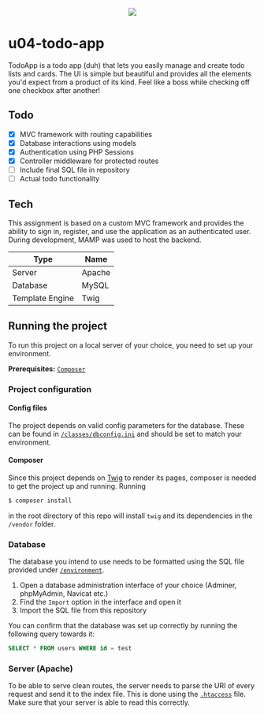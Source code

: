 <p align="center">
  <img src="https://user-images.githubusercontent.com/46646495/101921189-013c5e00-3bcd-11eb-99b9-f30e90f8604e.png">
</p>

# u04-todo-app

TodoApp is a todo app (duh) that lets you easily manage and create todo lists and cards. The UI is simple but beautiful and provides all the elements you'd expect from a product of its kind. Feel like a boss while checking off one checkbox after another!

## Todo

- [x] MVC framework with routing capabilities
- [x] Database interactions using models
- [x] Authentication using PHP Sessions
- [x] Controller middleware for protected routes
- [ ] Include final SQL file in repository
- [ ] Actual todo functionality

## Tech

This assignment is based on a custom MVC framework and provides the ability to sign in, register, and use the application as an authenticated user. During development, MAMP was used to host the backend.

| Type            | Name   |
| --------------- | ------ |
| Server          | Apache |
| Database        | MySQL  |
| Template Engine | Twig   |

## Running the project

To run this project on a local server of your choice, you need to set up your environment.

**Prerequisites:** [`Composer`](https://getcomposer.org/)

### Project configuration

#### Config files

The project depends on valid config parameters for the database. These can be found in [`/classes/dbconfig.ini`](https://github.com/chas-academy/u04-todo-app-SkySails/blob/master/classes/dbconfig.ini) and should be set to match your environment.

#### Composer

Since this project depends on [Twig](https://twig.symfony.com/) to render its pages, composer is needed to get the project up and running. Running

```bash
$ composer install
```

in the root directory of this repo will install `twig` and its dependencies in the `/vendor` folder.

### Database

The database you intend to use needs to be formatted using the SQL file provided under [`/environment`](https://github.com/chas-academy/u04-todo-app-SkySails/tree/master/environment).

1. Open a database administration interface of your choice (Adminer, phpMyAdmin, Navicat etc.)
2. Find the `Import` option in the interface and open it
3. Import the SQL file from this repository

You can confirm that the database was set up correctly by running the following query towards it:

```sql
SELECT * FROM users WHERE id = test
```

### Server (Apache)

To be able to serve clean routes, the server needs to parse the URI of every request and send it to the index file. This is done using the [`.htaccess`](https://github.com/chas-academy/u04-todo-app-SkySails/blob/master/.htaccess) file. Make sure that your server is able to read this correctly.
